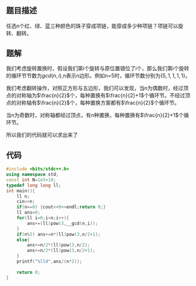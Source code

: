 # 
## 题目描述
任选n个红、绿、蓝三种颜色的珠子穿成项链，能穿成多少种项链？项链可以旋转、翻转。


## 题解
我们考虑旋转置换时，假设我们第i个旋转与原位置错位了i个，那么我们第i个旋转的循环节节数为$gcd(n,i)$,n表示n边形。例如n=5时，循环节数分别为{$5,1,1,1,1$}。

我们考虑翻转操作，对照正方形与五边形，我们可以发现，当n为偶数时，经过顶点的对称轴为$\frac{n}{2}$个，每种置换有$\frac{n}{2}+1$个循环节。不经过顶点的对称轴有$\frac{n}{2}$个，每种置换方案都有$\frac{n}{2}$个循环节。

当n为奇数时，对称轴都经过顶点，有n种置换，每种置换有$\frac{n}{2}+1$个循环节。

所以我们的代码就可以求出来了




## 代码
```cpp
#include <bits/stdc++.h>
using namespace std;
const int N=1e5+10;
typedef long long ll;
int main(){
	ll n;
	cin>>n;
	if(n==0) {cout<<0<<endl;return 0;}
	ll ans=0;
	for(ll i=0;i<n;i++){
		ans+=(ll)pow(3,__gcd(n,i));
	}
	if(n%2) ans+=n*(ll)pow(3,n/2+1);
	else{
		ans+=n/2*(ll)pow(3,n/2);
		ans+=n/2*(ll)pow(3,n/2+1);
	}
	printf("%lld",ans/(n*2)); 
	
	return 0;
}
```